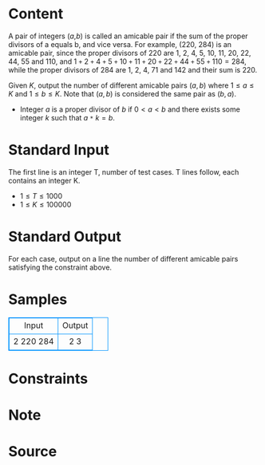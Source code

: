 
# Content

A pair of integers ($a$,$b$) is called an amicable pair if the sum of the proper divisors of a equals b, and vice versa. For example, ($220$, $284$) is an amicable pair, since the proper divisors of $220$ are $1$, $2$, $4$, $5$, $10$, $11$, $20$, $22$, $44$, $55$ and $110$, and $1$ `+` $2$ `+` $4$ `+` $5$ `+` $10$ `+` $11$ `+` $20$ `+` $22$ `+` $44$ `+` $55$ `+` $110 = 284$, while the proper divisors of $284$ are $1$, $2$, $4$, $71$ and $142$ and their sum is $220$. 

Given $K$, output the number of different amicable pairs ($a,b$) where $1 \leq a \leq K$ and $1 \leq b \leq K$. Note that ($a,b$) is considered the same pair as ($b,a$).

* Integer $a$ is a proper divisor of $b$ if $0 < a < b$ and there exists some integer $k$ such that $a$ `*` $k = b$.

# Standard Input

The first line is an integer T, number of test cases. T lines follow, each contains an integer K.
* $1 \leq T \leq 1000$
* $1 \leq K \leq 100000$

# Standard Output

For each case, output on a line the number of different amicable pairs satisfying the constraint above.

# Samples

<style>
        table,table tr th, table tr td { border:1px solid #0094ff; }
        table { width: 200px; min-height: 25px; line-height: 25px; text-align: center; border-collapse: collapse;}   
    </style>
<table>
	<tr>
		<td>Input</td>
		<td>Output</td>
	</tr>
<tr><td>2
220
284</td><td>2
3</td></tr></table>


# Constraints



# Note



# Source


